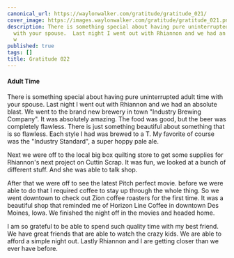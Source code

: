 ```yaml
---
canonical_url: https://waylonwalker.com/gratitude/gratitude_021/
cover_image: https://images.waylonwalker.com/gratitude/gratitude_021.png
description: There is something special about having pure uninterrupted adult time
  with your spouse.  Last night I went out with Rhiannon and we had an absolute blast.  We
  w
published: true
tags: []
title: Gratitude 022
---
```


#### Adult Time

There is something special about having pure uninterrupted adult time with your spouse.  Last night I went out with Rhiannon and we had an absolute blast.  We went to the brand new brewery in town "Industry Brewing Company".  It was absolutely amazing.  The food was good, but the beer was completely flawless.  There is just something beautiful about something that is so flawless.  Each style I had was brewed to a T.  My favorite of course was the "Industry Standard", a super hoppy pale ale.

Next we were off to the local big box quilting store to get some supplies for Rhiannon's next project on Cuttin Scrap.  It was fun, we looked at a bunch of different stuff.  And she was able to talk shop.

After that we were off to see the latest Pitch perfect movie. before we were able to do that I required coffee to stay up through the whole thing.  So we went downtown to check out Zion coffee roasters for the first time.  It was a beautiful shop that reminded me of Horizon Line Coffee in downtown Des Moines, Iowa.  We finished the night off in the movies and headed home.

I am so grateful to be able to spend such quality time with my best friend.  We have great friends that are able to watch the crazy kids.  We are able to afford a simple night out.  Lastly Rhiannon and I are getting closer than we ever have before.